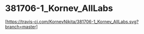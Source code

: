 # 381706-1_Kornev_AllLabs
[https://travis-ci.com/KornevNikita/381706-1_Kornev_AllLabs.svg?branch=master]
